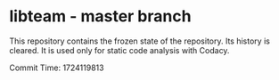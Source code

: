 # libteam - master branch

This repository contains the frozen state of the repository.
Its history is cleared. It is used only for static code
analysis with Codacy.

Commit Time: 1724119813